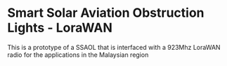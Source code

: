 # Smart Solar Aviation Obstruction Lights - LoraWAN
This is a prototype of a SSAOL that is interfaced with a 923Mhz LoraWAN radio for the applications in the Malaysian region
